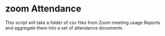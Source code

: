 # zoom Attendance
 
This script will take a folder of csv files from Zoom meeting usage Reports and aggregate them into a set of attendance documents